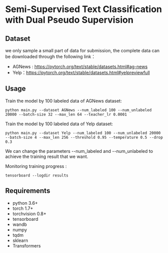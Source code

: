 # Semi-Supervised Text Classification with Dual Pseudo Supervision



## Dataset

we only sample a small part of data for submission, the complete data can be downloaded through the following link：

- AGNews : https://pytorch.org/text/stable/datasets.html#ag-news
- Yelp：https://pytorch.org/text/stable/datasets.html#yelpreviewfull

## Usage

Train the model by 100 labeled data of AGNews dataset:

```
python main.py --dataset AGNews --num_labeled 100 --num_unlabeled 20000 --batch-size 32 --max_len 64 --teacher_lr 0.0001 
```

Train the model by 100 labeled data of Yelp dataset:

```
python main.py --dataset Yelp --num_labeled 100 --num_unlabeled 20000 --batch-size 4 --max_len 256 --threshold 0.95 --temperature 0.5 --drop 0.3
```

We can change the parameters --num_labeled and --num_unlabeled to achieve the training result that we want.

Monitoring training progress :

```
tensorboard --logdir results
```

## Requirements
- python 3.6+
- torch 1.7+
- torchvision 0.8+
- tensorboard
- wandb
- numpy
- tqdm
- sklearn
- Transformers
